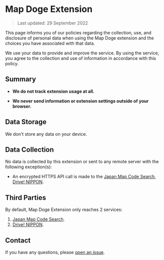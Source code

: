 # Map Doge Extension

> Last updated: 29 September 2022

This page informs you of our policies regarding the collection, use, and disclosure of personal data when using the Map Doge extension and the choices you have associated with that data.

We use your data to provide and improve the service. By using the service, you agree to the collection and use of information in accordance with this policy.

## Summary

- **We do not track extension usage at all.**

- **We never send information or extension settings outside of your browser.**

## Data Storage

We don't store any data on your device.

## Data Collection

No data is collected by this extension or sent to any remote server with the following exception(s):

- An encrypted HTTPS API call is made to the [Japan Map Code Search](https://japanmapcode.com/), [Drive! NIPPON](https://www.drivenippon.com/).

## Third Parties

By default, Map Doge Extension only reaches 2 services:

1. [Japan Map Code Search](https://japanmapcode.com/).
2. [Drive! NIPPON](https://www.drivenippon.com/).

## Contact

If you have any questions, please [open an issue](https://github.com/acgotaku/japan-mapcode/issues/new).
